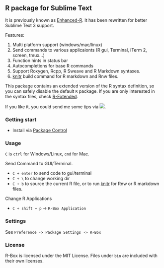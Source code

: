 R package for Sublime Text
------------

It is previously known as [Enhanced-R](https://github.com/randy3k/Enhanced-R). It has been rewritten for better Sublime Text 3 support.

Features:

  1. Multi platform support (windows/mac/linux)
  2. Send commands to various applicaionts (R gui, Terminal, iTerm 2, screen, tmux...)
  3. Function hints in status bar
  4. Autocompletions for base R commands
  5. Support Roxygen, Rcpp, R Sweave and R Markdown syntaxes. 
  6. [knitr](https://github.com/yihui/knitr) build command for R markdown and Rnw files.

This package contains an extended version of the R syntax
definition, so you can safely disable the default `R` package.
If you are only interested in the syntax files, check [R-Extended](https://github.com/randy3k/R-Extended).

If you like it, you could send me some tips via [![](http://img.shields.io/gittip/randy3k.svg)](https://www.gittip.com/randy3k).

### Getting start


- Install via [Package Control](https://sublime.wbond.net)



### Usage

`C` is `ctrl` for Windows/Linux, `cmd` for Mac.

Send Command to GUI/Terminal.

- `C + enter` to send code to gui/terminal
- `C + \` to change working dir
- `C + b` to source the current R file, or to run [knitr](https://github.com/yihui/knitr) for Rnw or R markdown files.

Change R Applications

- `C + shift + p` -> `R-Box Application`


### Settings

See `Preference -> Package Settings -> R-Box`


### License

R-Box is licensed under the MIT License. Files under `bin` are included with their own licenses.
